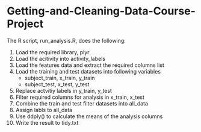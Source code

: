 # Getting-and-Cleaning-Data-Course-Project

The R script, run_analysis.R, does the following:

1.  Load the required library, plyr
2.  Load the acitivity into activity_labels
3.  Load the features data and extract the required columns list
4.  Load the training and test datasets into following variables
    - subject_train, x_train, y_train
    - subject_test, x_test, y_test
5.  Replace actvitiy labels in y_train, y_test
6.  Filter required columns for analysis in x_train, x_test
7.  Combine the train and test filter datasets into all_data
8.  Assign labls to all_data
9.  Use ddply() to calculate the means of the analysis columns
10.  Write the result to tidy.txt

